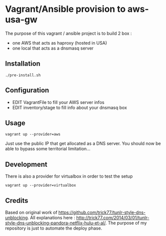 Vagrant/Ansible provision to aws-usa-gw
=======================================

The purpose of this vagrant / ansible project is to build 2 box :

- one AWS that acts as haproxy (hosted in USA)
- one local that acts as a dnsmasq server

Installation
------------

```
./pre-install.sh
```
Configuration
-------------

 - EDIT VagrantFile to fill your AWS server infos
 - EDIT inventory/stage to fill info about your dnsmasq box

Usage
----- 
 
```
vagrant up --provider=aws
```

Just use the public IP that get allocated as a DNS server.
You should now be able to bypass some territorial limitation...

Development
-----------

There is also a provider for virtualbox in order to test the setup

```
vagrant up --provider=virtualbox
```

Credits
-------

Based on original work of https://github.com/trick77/tunlr-style-dns-unblocking.
All explanations here : http://trick77.com/2014/03/01/tunlr-style-dns-unblocking-pandora-netflix-hulu-et-al/.
The purpose of my repository is just to automate the deploy phase. 

